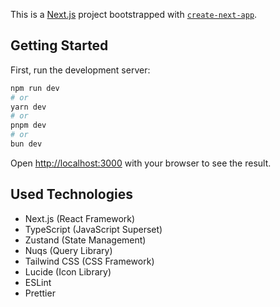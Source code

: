 This is a [Next.js](https://nextjs.org) project bootstrapped with [`create-next-app`](https://nextjs.org/docs/app/api-reference/cli/create-next-app).

## Getting Started

First, run the development server:

```bash
npm run dev
# or
yarn dev
# or
pnpm dev
# or
bun dev
```

Open [http://localhost:3000](http://localhost:3000) with your browser to see the result.

## Used Technologies

- Next.js (React Framework)
- TypeScript (JavaScript Superset)
- Zustand (State Management)
- Nuqs (Query Library)
- Tailwind CSS (CSS Framework)
- Lucide (Icon Library)
- ESLint
- Prettier

